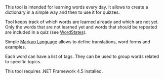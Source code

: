 This tool is intended for learning words every day.
It allows to create a dictionary in a simple way and then to use it for quizzes.

Tool keeps track of which words are learned already and which are not yet.
Only the words that are not learned yet and words that should be repeated are included in a quiz (see [WordStates](https://github.com/yu-kopylov/cramtool/wiki/WordStates)).

Simple [Markup Language](https://github.com/yu-kopylov/cramtool/wiki/Markup-Language) allows to define translations, word forms and examples.

Each word can have a list of tags. They can be used to group words related to specific topics.

This tool requires .NET Framework 4.5 installed.
